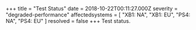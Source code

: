 +++
title = "Test Status"
date = 2018-10-22T00:11:27.000Z
severity = "degraded-performance"
affectedsystems = [
  "XB1: NA",
  "XB1: EU",
  "PS4: NA",
  "PS4: EU"
]
resolved = false
+++
Test status.